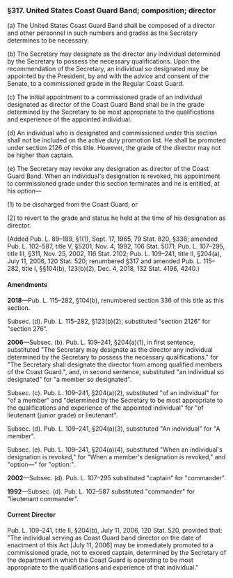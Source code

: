 ### §317. United States Coast Guard Band; composition; director ###

(a) The United States Coast Guard Band shall be composed of a director and other personnel in such numbers and grades as the Secretary determines to be necessary.

(b) The Secretary may designate as the director any individual determined by the Secretary to possess the necessary qualifications. Upon the recommendation of the Secretary, an individual so designated may be appointed by the President, by and with the advice and consent of the Senate, to a commissioned grade in the Regular Coast Guard.

(c) The initial appointment to a commissioned grade of an individual designated as director of the Coast Guard Band shall be in the grade determined by the Secretary to be most appropriate to the qualifications and experience of the appointed individual.

(d) An individual who is designated and commissioned under this section shall not be included on the active duty promotion list. He shall be promoted under section 2126 of this title. However, the grade of the director may not be higher than captain.

(e) The Secretary may revoke any designation as director of the Coast Guard Band. When an individual's designation is revoked, his appointment to commissioned grade under this section terminates and he is entitled, at his option—

(1) to be discharged from the Coast Guard; or

(2) to revert to the grade and status he held at the time of his designation as director.

(Added Pub. L. 89–189, §1(1), Sept. 17, 1965, 79 Stat. 820, §336; amended Pub. L. 102–587, title V, §5201, Nov. 4, 1992, 106 Stat. 5071; Pub. L. 107–295, title III, §311, Nov. 25, 2002, 116 Stat. 2102; Pub. L. 109–241, title II, §204(a), July 11, 2006, 120 Stat. 520; renumbered §317 and amended Pub. L. 115–282, title I, §§104(b), 123(b)(2), Dec. 4, 2018, 132 Stat. 4196, 4240.)

#### Amendments ####

**2018**—Pub. L. 115–282, §104(b), renumbered section 336 of this title as this section.

Subsec. (d). Pub. L. 115–282, §123(b)(2), substituted "section 2126" for "section 276".

**2006**—Subsec. (b). Pub. L. 109–241, §204(a)(1), in first sentence, substituted "The Secretary may designate as the director any individual determined by the Secretary to possess the necessary qualifications." for "The Secretary shall designate the director from among qualified members of the Coast Guard.", and, in second sentence, substituted "an individual so designated" for "a member so designated".

Subsec. (c). Pub. L. 109–241, §204(a)(2), substituted "of an individual" for "of a member" and "determined by the Secretary to be most appropriate to the qualifications and experience of the appointed individual" for "of lieutenant (junior grade) or lieutenant".

Subsec. (d). Pub. L. 109–241, §204(a)(3), substituted "An individual" for "A member".

Subsec. (e). Pub. L. 109–241, §204(a)(4), substituted "When an individual's designation is revoked," for "When a member's designation is revoked," and "option—" for "option:".

**2002**—Subsec. (d). Pub. L. 107–295 substituted "captain" for "commander".

**1992**—Subsec. (d). Pub. L. 102–587 substituted "commander" for "lieutenant commander".

#### Current Director ####

Pub. L. 109–241, title II, §204(b), July 11, 2006, 120 Stat. 520, provided that: "The individual serving as Coast Guard band director on the date of enactment of this Act [July 11, 2006] may be immediately promoted to a commissioned grade, not to exceed captain, determined by the Secretary of the department in which the Coast Guard is operating to be most appropriate to the qualifications and experience of that individual."